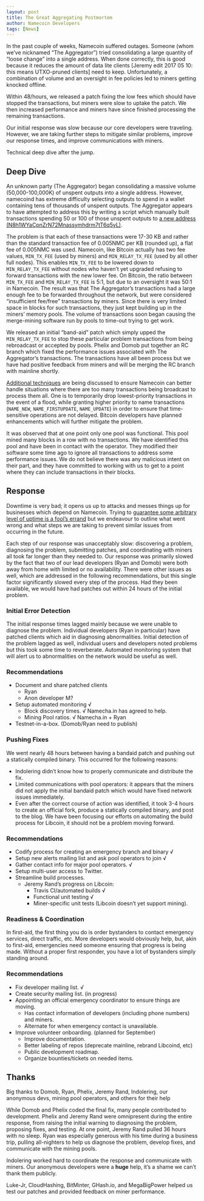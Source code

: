```yaml
---
layout: post
title: The Great Aggregating Postmortem
author: Namecoin Developers
tags: [News]
---
```

In the past couple of weeks, Namecoin suffered outages. Someone (whom we’ve nicknamed “The Aggregator”) tried consolidating a large quantity of “loose change” into a single address. When done correctly, this is good because it reduces the amount of data lite clients [Jeremy edit 2017 05 10: this means UTXO-pruned clients] need to keep. Unfortunately, a combination of volume and an oversight in fee policies led to miners getting knocked offline.

Within 48/hours, we released a patch fixing the low fees which should have stopped the transactions, but miners were slow to uptake the patch. We then increased performance and miners have since finished processing the remaining transactions.

Our initial response was slow because our core developers were traveling.  However, we are taking further steps to mitigate similar problems, improve our response times, and improve communications with miners.

Technical deep dive after the jump.

## Deep Dive

An unknown party (The Aggregator) began consolidating a massive volume (50,000-100,000K) of unspent outputs into a single address. However, namecoind has extreme difficulty selecting outputs to spend in a wallet containing tens of thousands of unspent outputs. The Aggregator appears to have attempted to address this by writing a script which manually built transactions spending 50 or 100 of those unspent outputs to [a new address (N8h1WYaCpnZrN72Mnassymhdrm7tT6q5yL)](https://namecha.in/address/N8h1WYaCpnZrN72Mnassymhdrm7tT6q5yL).

The problem is that each of these transactions were 17-30 KB and rather than the standard transaction fee of 0.005NMC per KB (rounded up), a flat fee of 0.005NMC was used. Namecoin, like Bitcoin actually has two fee values, `MIN_TX_FEE` (used by miners) and `MIN_RELAY_TX_FEE` (used by all other full nodes). This enables `MIN_TX_FEE` to be lowered down to `MIN_RELAY_TX_FEE` without nodes who haven’t yet upgraded refusing to forward transactions with the new lower fee. On Bitcoin, the ratio between `MIN_TX_FEE` and `MIN_RELAY_TX_FEE` is 5:1, but due to an oversight it was 50:1 in Namecoin. The result was that The Aggregator’s transactions had a large enough fee to be forwarded throughout the network, but were considered “insufficient fee/free” transactions by miners. Since there is very limited space in blocks for such transactions, they just kept building up in the miners’ memory pools. The volume of transactions soon began causing the merge-mining software run by pools to time-out trying to get work.

We released an initial “band-aid” patch which simply upped the `MIN_RELAY_TX_FEE` to stop these particular problem transactions from being rebroadcast or accepted by pools. Phelix and Domob put together an RC branch which fixed the performance issues associated with The Aggregator’s transactions. The transactions have all been process but we have had positive feedback from miners and will be merging the RC branch with mainline shortly.

[Additional techniques](https://groups.google.com/forum/?_escaped_fragment_=topic/namecoin/8RdXGNq3oSs#!topic/namecoin/8RdXGNq3oSs) are being discussed to ensure Namecoin can better handle situations where there are too many transactions being broadcast to process them all. One is to temporarily drop lowest-priority transactions in the event of a flood, while granting higher priority to name transactions (`NAME_NEW`, `NAME_FIRSTUPDATE`, `NAME_UPDATE`) in order to ensure that time-sensitive operations are not delayed. Bitcoin developers have planned enhancements which will further mitigate the problem.

It was observed that at one point only one pool was functional. This pool mined many blocks in a row with no transactions. We have identified this pool and have been in contact with the operator. They modified their software some time ago to ignore all transactions to address some performance issues. We do not believe there was any malicious intent on their part, and they have committed to working with us to get to a point where they can include transactions in their blocks.

## Response

Downtime is very bad; it opens us up to attacks and messes things up for businesses which depend on Namecoin. Trying to [guarantee some arbitrary level of uptime is a fool’s errand](https://www.joelonsoftware.com/2008/01/22/five-whys/) but we endeavour to outline what went wrong and what steps we are taking to prevent similar issues from occurring in the future.

Each step of our response was unacceptably slow: discovering a problem, diagnosing the problem, submitting patches, and coordinating with miners all took far longer than they needed to. Our response was primarily slowed by the fact that two of our lead developers (Ryan and Domob) were both away from home with limited or no availability. There were other issues as well, which are addressed in the following recommendations, but this single factor significantly slowed every step of the process. Had they been available, we would have had patches out within 24 hours of the initial problem.

### Initial Error Detection

The initial response times lagged mainly because we were unable to diagnose the problem. Individual developers (Ryan in particular) have patched clients which aid in diagnosing abnormalities. Initial detection of the problem lagged as well, individual users and developers noted problems but this took some time to reverberate. Automated monitoring system that will alert us to abnormalities on the network would be useful as well.

### Recommendations

* Document and share patched clients
    - Ryan
    - Anon developer M?
* Setup automated monitoring √
    - Block discovery times. √ Namecha.in has agreed to help.
    - Mining Pool ratios. √ Namecha.in + Ryan
* Testnet-in-a-box. (Domob/Ryan need to publish)

### Pushing Fixes

We went nearly 48 hours between having a bandaid patch and pushing out a statically compiled binary. This occurred for the following reasons:

* Indolering didn’t know how to properly communicate and distribute the fix.
* Limited communications with pool operators: it appears that the miners did not apply the initial bandaid patch which would have fixed network issues immediately.
* Even after the correct course of action was identified, it took 3-4 hours to create an official fork, produce a statically compiled binary, and post to the blog. We have been focusing our efforts on automating the build process for Libcoin, it should not be a problem moving forward.

### Recommendations

* Codify process for creating an emergency branch and binary √
* Setup new alerts mailing list and ask pool operators to join √
* Gather contact info for major pool operators. √
* Setup multi-user access to Twitter.
* Streamline build processes.
    - Jeremy Rand’s progress on Libcoin:
        + Travis CI/automated builds √
        + Functional unit testing √
        + Miner-specific unit tests (Libcoin doesn’t yet support mining).

### Readiness & Coordination

In first-aid, the first thing you do is order bystanders to contact emergency services, direct traffic, etc. More developers would obviously help, but, akin to first-aid, emergencies need someone ensuring that progress is being made. Without a proper first responder, you have a lot of bystanders simply standing around.

### Recommendations

* Fix developer mailing list. √
* Create security mailing list. (in progress)
* Appointing an official emergency coordinator to ensure things are moving.
    * Has contact information of developers (including phone numbers) and miners.
    * Alternate for when emergency contact is unavailable.
* Improve volunteer onboarding. (planned for September)
    * Improve documentation.
    * Better labeling of repos (deprecate mainline, rebrand Libcoind, etc)
    * Public development roadmap.
    * Organize bounties/tickets on needed items.

## Thanks

Big thanks to Domob, Ryan, Phelix, Jeremy Rand, Indolering, our anonymous devs, mining pool operators, and others for their help

While Domob and Phelix coded the final fix, many people contributed to development. Phelix and Jeremy Rand were omnipresent during the entire response, from raising the initial warning to diagnosing the problem, proposing fixes, and testing. At one point, Jeremy Rand pulled 36 hours with no sleep. Ryan was especially generous with his time during a business trip, pulling all-nighters to help us diagnose the problem, develop fixes, and communicate with the mining pools.

Indolering worked hard to coordinate the response and communicate with miners. Our anonymous developers were a **huge** help, it’s a shame we can’t thank them publicly.

Luke-Jr, CloudHashing, BitMinter, GHash.io, and MegaBigPower helped us test our patches and provided feedback on miner performance.
